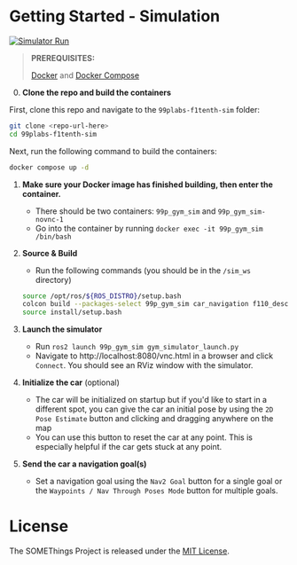# Getting Started - Simulation
[![Simulator Run](https://markdown-videos-api.jorgenkh.no/url?url=https%3A%2F%2Fwww.youtube.com%2Fwatch%3Fv%3DU_jUog8-W-c)](https://www.youtube.com/watch?v=U_jUog8-W-c)

> **PREREQUISITES:**
>
>[Docker](https://docs.docker.com/engine/install/) and [Docker Compose](https://docs.docker.com/compose/install/)


0. **Clone the repo and build the containers**

First, clone this repo and navigate to the `99plabs-f1tenth-sim` folder:

```bash
git clone <repo-url-here>
cd 99plabs-f1tenth-sim
```

Next, run the following command to build the containers:
```bash
docker compose up -d
```

1. **Make sure your Docker image has finished building, then enter the container.**
    * There should be two containers: `99p_gym_sim` and `99p_gym_sim-novnc-1`
    * Go into the container by running `docker exec -it 99p_gym_sim /bin/bash`

2. **Source & Build**
    * Run the following commands (you should be in the `/sim_ws` directory)
    ```bash
    source /opt/ros/${ROS_DISTRO}/setup.bash
    colcon build --packages-select 99p_gym_sim car_navigation f110_description f1_task_commander autonomous_control
    source install/setup.bash
    ```

3. **Launch the simulator**
    * Run `ros2 launch 99p_gym_sim gym_simulator_launch.py`
    * Navigate to http://localhost:8080/vnc.html in a browser and click `Connect`. You should see an RViz window with the simulator.

4. **Initialize the car** (optional)
    * The car will be initialized on startup but if you'd like to start in a different spot, you can give the car an initial pose by using the `2D Pose Estimate` button and clicking and dragging anywhere on the map
    * You can use this button to reset the car at any point. This is especially helpful if the car gets stuck at any point.
    
5. **Send the car a navigation goal(s)**
    * Set a navigation goal using the `Nav2 Goal` button for a single goal or the `Waypoints / Nav Through Poses Mode` button for multiple goals.

# License
The SOMEThings Project is released under the [MIT License](https://opensource.org/license/MIT).

